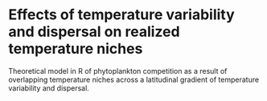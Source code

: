 # Effects of temperature variability and dispersal on realized temperature niches

Theoretical model in R of phytoplankton competition as a result of overlapping temperature niches across a latitudinal 
gradient of temperature variability and dispersal.
